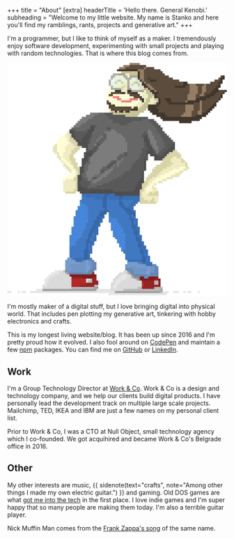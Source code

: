+++
title = "About"
[extra]
headerTitle = 'Hello there. <span class="sr-only" aria-hidden="true">General Kenobi.</span>'
subheading = "Welcome to my little website. My name is Stanko and here you'll find my ramblings, rants, projects and generative art."
+++

I'm a programmer, but I like to think of myself as a maker. I tremendously enjoy software development, experimenting with small projects and playing with random technologies. That is where
this blog comes from.

<img src="/img/s1.png" alt="My pixel art portrait" class="about__myself pixel-art" />

I'm mostly maker of a digital stuff, but I love bringing digital into physical world. That includes pen plotting my generative art, tinkering with hobby electronics and crafts.

This is my longest living website/blog. It has been up since 2016 and I'm pretty proud how it evolved. I also fool around on [CodePen](http://codepen.io/stanko/) and maintain a few [npm](https://www.npmjs.com/~stanko) packages. You can find me on [GitHub](https://github.com/Stanko) or [LinkedIn](https://linkedin.com/in/stankotadic).


## Work

I'm a Group Technology Director at [Work & Co](https://work.co). Work & Co is a design and technology company, and we help our clients build digital products. I have personally lead the development track on multiple large scale projects. Mailchimp, TED, IKEA and IBM are just a few names on my personal client list.

Prior to Work & Co, I was a CTO at Null Object, small technology agency which I co-founded. We got acquihired and became Work & Co's Belgrade office in 2016.


## Other

My other interests are music,
{{ sidenote(text="crafts", note="Among other things I made my own electric guitar.") }}
and gaming. Old DOS games are what [got me into the tech](/blog/my-programming-story/) in the first place. I love indie games and I'm super happy that so many people are making them today. I'm also a terrible guitar player.

Nick Muffin Man comes from the [Frank Zappa's song](https://www.youtube.com/watch?v=WMwY49vTBk0) of the same name.
